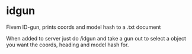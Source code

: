 # idgun

Fivem ID-gun, prints coords and model hash to a .txt document 

When added to server just do /idgun and take a gun out to select a object you want the coords, heading and model hash for. 
